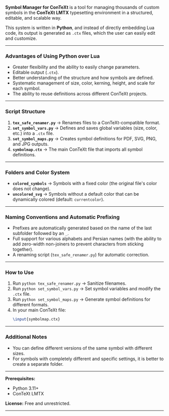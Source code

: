 **Symbol Manager for ConTeXt** is a tool for managing thousands of custom symbols in the **ConTeXt LMTX** typesetting environment in a structured, editable, and scalable way.

This system is written in **Python**, and instead of directly embedding Lua code, its output is generated as `.ctx` files, which the user can easily edit and customize.

---

### Advantages of Using Python over Lua
- Greater flexibility and the ability to easily change parameters.
- Editable output (`.ctx`).
- Better understanding of the structure and how symbols are defined.
- Systematic management of size, color, kerning, height, and scale for each symbol.
- The ability to reuse definitions across different ConTeXt projects.

---

### Script Structure
1.  **`tex_safe_renamer.py`** → Renames files to a ConTeXt-compatible format.
2.  **`set_symbol_vars.py`** → Defines and saves global variables (size, color, etc.) into a `.ctx` file.
3.  **`set_symbol_maps.py`** → Creates symbol definitions for PDF, SVG, PNG, and JPG outputs.
4.  **`symbolmap.ctx`** → The main ConTeXt file that imports all symbol definitions.

---

### Folders and Color System
- **`colored_symbols`** → Symbols with a fixed color (the original file's color does not change).
- **`uncolored_svg`** → Symbols without a default color that can be dynamically colored (default: `currentcolor`).

---

### Naming Conventions and Automatic Prefixing
- Prefixes are automatically generated based on the name of the last subfolder followed by an `_`.
- Full support for various alphabets and Persian names (with the ability to add zero-width non-joiners to prevent characters from sticking together).
- A renaming script (`tex_safe_renamer.py`) for automatic correction.

---

### How to Use
1.  Run `python tex_safe_renamer.py` → Sanitize filenames.
2.  Run `python set_symbol_vars.py` → Set symbol variables and modify the `.ctx` file.
3.  Run `python set_symbol_maps.py` → Generate symbol definitions for different formats.
4.  In your main ConTeXt file:
    ```tex
    \input{symbolmap.ctx}
    ```

---

### Additional Notes
- You can define different versions of the same symbol with different sizes.
- For symbols with completely different and specific settings, it is better to create a separate folder.

---

**Prerequisites:**
- Python 3.11+
- ConTeXt LMTX

**License:** Free and unrestricted.

---
